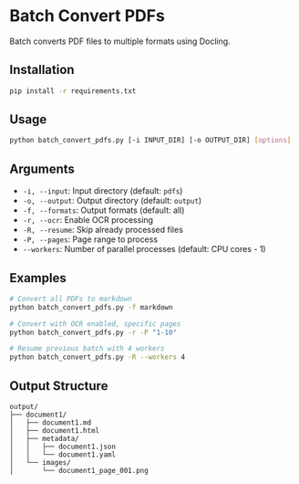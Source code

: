 # Batch Convert PDFs

Batch converts PDF files to multiple formats using Docling.

## Installation

```bash
pip install -r requirements.txt
```

## Usage

```bash
python batch_convert_pdfs.py [-i INPUT_DIR] [-o OUTPUT_DIR] [options]
```

## Arguments

- `-i, --input`: Input directory (default: `pdfs`)
- `-o, --output`: Output directory (default: `output`)
- `-f, --formats`: Output formats (default: all)
- `-r, --ocr`: Enable OCR processing
- `-R, --resume`: Skip already processed files
- `-P, --pages`: Page range to process
- `--workers`: Number of parallel processes (default: CPU cores - 1)

## Examples

```bash
# Convert all PDFs to markdown
python batch_convert_pdfs.py -f markdown

# Convert with OCR enabled, specific pages
python batch_convert_pdfs.py -r -P "1-10"

# Resume previous batch with 4 workers
python batch_convert_pdfs.py -R --workers 4
```

## Output Structure

```
output/
├── document1/
│   ├── document1.md
│   ├── document1.html
│   ├── metadata/
│   │   ├── document1.json
│   │   └── document1.yaml
│   └── images/
│       └── document1_page_001.png
```